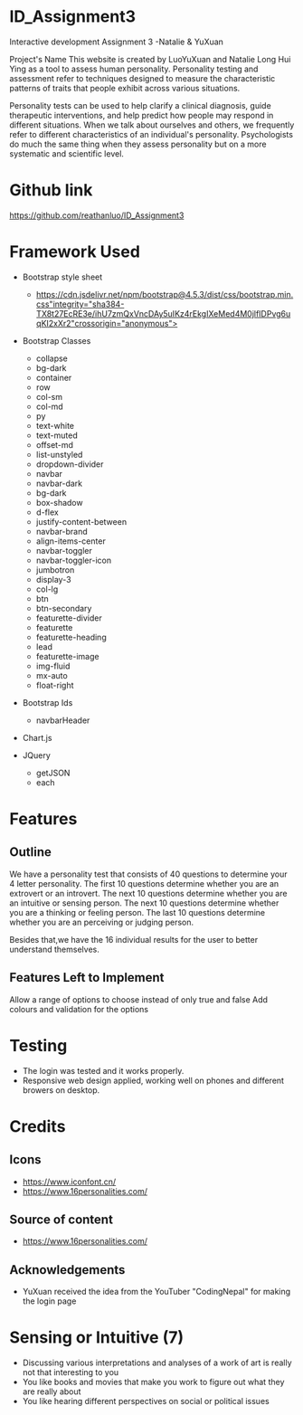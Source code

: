 # ID_Assignment3
Interactive development Assignment 3 -Natalie &amp; YuXuan

Project's Name
This website is created by LuoYuXuan and Natalie Long Hui Ying as a tool to assess human personality.
Personality testing and assessment refer to techniques designed to measure the
characteristic patterns of traits that people exhibit across various situations.

Personality tests can be used to help clarify a clinical diagnosis, guide therapeutic interventions, and help predict how people may respond in different situations.       When we talk about ourselves and others, we frequently refer to different characteristics of an individual's personality. Psychologists do much the same thing when
they assess personality but on a more systematic and scientific level.
                        

# Github link
https://github.com/reathanluo/ID_Assignment3
<!-- Design Process -->

# Framework Used
* Bootstrap style sheet
  * https://cdn.jsdelivr.net/npm/bootstrap@4.5.3/dist/css/bootstrap.min.css"integrity="sha384-TX8t27EcRE3e/ihU7zmQxVncDAy5uIKz4rEkgIXeMed4M0jlfIDPvg6uqKI2xXr2"crossorigin="anonymous">
  
* Bootstrap Classes
  * collapse
  * bg-dark
  * container
  * row
  * col-sm
  * col-md
  * py
  * text-white
  * text-muted
  * offset-md
  * list-unstyled
  * dropdown-divider
  * navbar
  * navbar-dark
  * bg-dark
  * box-shadow
  * d-flex
  * justify-content-between
  * navbar-brand
  * align-items-center
  * navbar-toggler
  * navbar-toggler-icon
  * jumbotron
  * display-3
  * col-lg
  * btn
  * btn-secondary
  * featurette-divider
  * featurette
  * featurette-heading
  * lead
  * featurette-image
  * img-fluid
  * mx-auto
  * float-right

* Bootstrap Ids
  * navbarHeader
  
* Chart.js

* JQuery
  * getJSON
  * each

# Features
<!-- Existing Features-->

## Outline
We have a personality test that consists of 40 questions to determine your 4 letter personality. The first 10 questions determine whether you are an extrovert or an introvert. The next 10 questions determine whether you are an intuitive or sensing person. The next 10 questions determine whether you are a thinking or feeling person. The last 10 questions determine whether you are an perceiving or judging person.

Besides that,we have the 16 individual results for the user to better understand themselves.

## Features Left to Implement
Allow a range of options to choose instead of only true and false
Add colours and validation for the options

<!-- Another feature idea -->

# Testing
* The login was tested and it works properly.
* Responsive web design applied, working well on phones and different browers on desktop.

# Credits

## Icons
* https://www.iconfont.cn/
* https://www.16personalities.com/

## Source of content
* https://www.16personalities.com/
## Acknowledgements
* YuXuan received the idea from the YouTuber "CodingNepal" for making the login page

# Sensing or Intuitive (7)

- Discussing various interpretations and analyses of a work of art is really not that interesting to you
- You like books and movies that make you work to figure out what they are really about
- You like hearing different perspectives on social or political issues

